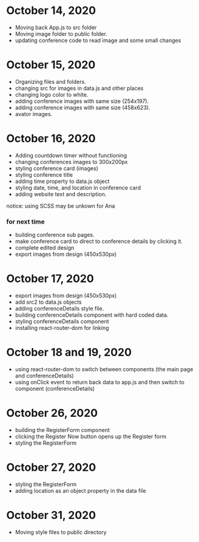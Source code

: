 # October 14, 2020

* Moving back App.js to src folder
* Moving image folder to public folder.
* updating conference code to read image and some small changes

# October 15, 2020

* Organizing files and folders.
* changing src for images in data.js and other places
* changing logo color to white.
* adding conference images with same size (254x197).
* adding conference images with same size (458x623).
* avator images.

# October 16, 2020

* Adding countdown timer without functioning
* changing conferences images to 300x200px
* styling conference card (images)
* styling conference title
* adding time property to data.js object
* styling date, time, and location in conference card
* adding website text and description.

notice: using SCSS may be unkown for Ana

### for next time
* building conference sub pages.
* make conference card to direct to conference details by clicking it.
* complete edited design
* export images from design (450x530px)


# October 17, 2020
* export images from design (450x530px)
* add src2 to data.js objects
* adding conferenceDetails style file.
* building conferenceDetails component with hard coded data.
* styling conferenceDetails component
* installing react-router-dom for linking

# October 18 and 19, 2020
* using react-router-dom to switch between components (the main page and conferenceDetails)
* using onClick event to return back data to app.js and then switch to component (conferenceDetails)


# October 26, 2020
* building the RegisterForm component
* clicking the Register Now button opens up the Register form
* styling the RegisterForm


# October 27, 2020
* styling the RegisterForm
* adding location as an object property in the data file

# October 31, 2020
* Moving style files to public directory

